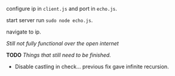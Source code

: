 configure ip in `client.js` and port in `echo.js`.

start server run `sudo node echo.js`.

navigate to ip.

*Still not fully functional over the open internet*

**TODO**
_Things that still need to be finished._

- Disable castling in check... previous fix gave infinite recursion.